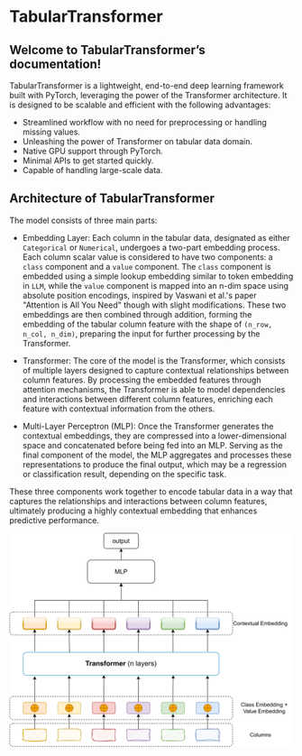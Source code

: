 # TabularTransformer 

## Welcome to TabularTransformer’s documentation!

TabularTransformer is a lightweight, end-to-end deep learning framework built with PyTorch, leveraging the power of the Transformer architecture. It is designed to be scalable and efficient with the following advantages:

- Streamlined workflow with no need for preprocessing or handling missing values.
- Unleashing the power of Transformer on tabular data domain.
- Native GPU support through PyTorch.
- Minimal APIs to get started quickly.
- Capable of handling large-scale data.

## Architecture of TabularTransformer


The model consists of three main parts:

- Embedding Layer: Each column in the tabular data, designated as either `Categorical` or `Numerical`, undergoes a two-part embedding process. Each column scalar value is considered to have two components: a `class` component and a `value` component. The `class` component is embedded using a simple lookup embedding similar to token embedding in `LLM`, while the `value` component is mapped into an n-dim space using absolute position encodings, inspired by  Vaswani et al.'s paper "Attention is All You Need" though with slight modifications. These two embeddings are then combined through addition, forming the embedding of the tabular column feature with the shape of `(n_row, n_col, n_dim)`, preparing the input for further processing by the Transformer.

- Transformer: The core of the model is the Transformer, which consists of multiple layers designed to capture contextual relationships between column features. By processing the embedded features through attention mechanisms, the Transformer is able to model dependencies and interactions between different column features, enriching each feature with contextual information from the others.

- Multi-Layer Perceptron (MLP): Once the Transformer generates the contextual embeddings, they are compressed into a lower-dimensional space and concatenated before being fed into an MLP. Serving as the final component of the model, the MLP aggregates and processes these representations to produce the final output, which may be a regression or classification result, depending on the specific task.

These three components work together to encode tabular data in a way that captures the relationships and interactions between column features, ultimately producing a highly contextual embedding that enhances predictive performance.

![TabularTransformer architecture](assets/arch.svg)
